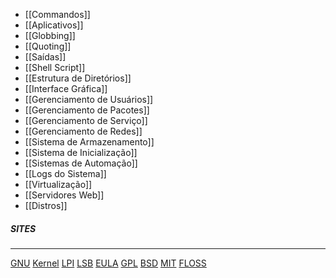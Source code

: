 * [[Commandos]]
* [[Aplicativos]]
* [[Globbing]]
* [[Quoting]]
* [[Saídas]]
* [[Shell Script]]
* [[Estrutura de Diretórios]]
* [[Interface Gráfica]]
* [[Gerenciamento de Usuários]]
* [[Gerenciamento de Pacotes]]
* [[Gerenciamento de Serviço]]
* [[Gerenciamento de Redes]]
* [[Sistema de Armazenamento]]
* [[Sistema de Inicialização]]
* [[Sistemas de Automação]]
* [[Logs do Sistema]]
* [[Virtualização]]
* [[Servidores Web]]
* [[Distros]]

##### SITES
***
[GNU](https://www.gnu.org/)
[Kernel](https://kernel.org/)
[LPI](https://www.lpi.org/)
[LSB](https://en.wikipedia.org/wiki/Linux_Standard_Base)
[EULA](https://en.wikipedia.org/wiki/End-user_license_agreement)
[GPL](https://en.wikipedia.org/wiki/GNU_General_Public_License)
[BSD](https://en.wikipedia.org/wiki/BSD_licenses)
[MIT](https://en.wikipedia.org/wiki/MIT_License)
[FLOSS](https://www.fsf.org/)

